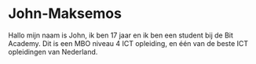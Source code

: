 # John-Maksemos
Hallo mijn naam is John, ik ben 17 jaar en ik ben een student bij de Bit Academy. Dit is een MBO niveau 4 ICT opleiding, en één van de beste ICT opleidingen van Nederland. 
